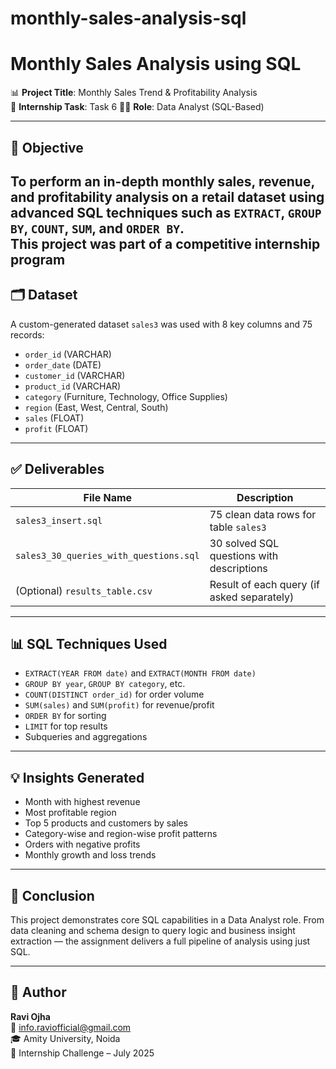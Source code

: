 # monthly-sales-analysis-sql

# Monthly Sales Analysis using SQL

📊 **Project Title**: Monthly Sales Trend & Profitability Analysis  
🧠 **Internship Task**: Task 6 
👨‍💻 **Role**: Data Analyst (SQL-Based)

---

## 📌 Objective

To perform an in-depth monthly sales, revenue, and profitability analysis on a retail dataset using advanced SQL techniques such as `EXTRACT`, `GROUP BY`, `COUNT`, `SUM`, and `ORDER BY`.  
This project was part of a competitive internship program 
---

## 🗂️ Dataset

A custom-generated dataset `sales3` was used with 8 key columns and 75 records:

- `order_id` (VARCHAR)
- `order_date` (DATE)
- `customer_id` (VARCHAR)
- `product_id` (VARCHAR)
- `category` (Furniture, Technology, Office Supplies)
- `region` (East, West, Central, South)
- `sales` (FLOAT)
- `profit` (FLOAT)

---

## ✅ Deliverables

| File Name                          | Description                                |
|-----------------------------------|--------------------------------------------|
| `sales3_insert.sql`               | 75 clean data rows for table `sales3`      |
| `sales3_30_queries_with_questions.sql` | 30 solved SQL questions with descriptions  |
| (Optional) `results_table.csv`    | Result of each query (if asked separately) |

---

## 📊 SQL Techniques Used

- `EXTRACT(YEAR FROM date)` and `EXTRACT(MONTH FROM date)`
- `GROUP BY year`, `GROUP BY category`, etc.
- `COUNT(DISTINCT order_id)` for order volume
- `SUM(sales)` and `SUM(profit)` for revenue/profit
- `ORDER BY` for sorting
- `LIMIT` for top results
- Subqueries and aggregations

---

## 💡 Insights Generated

- Month with highest revenue
- Most profitable region
- Top 5 products and customers by sales
- Category-wise and region-wise profit patterns
- Orders with negative profits
- Monthly growth and loss trends

---

## 🏁 Conclusion

This project demonstrates core SQL capabilities in a Data Analyst role. From data cleaning and schema design to query logic and business insight extraction — the assignment delivers a full pipeline of analysis using just SQL.

---

## 🔗 Author

**Ravi Ojha**  
📧 info.raviofficial@gmail.com  
🎓 Amity University, Noida  
📅 Internship Challenge – July 2025
